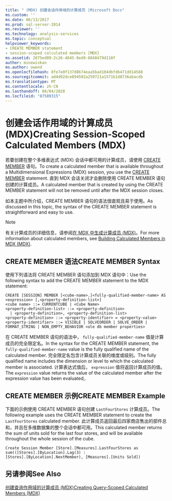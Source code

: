 ```yaml
---
title: " (MDX) 创建会话作用域的计算成员 |Microsoft Docs"
ms.custom: ''
ms.date: 06/13/2017
ms.prod: sql-server-2014
ms.reviewer: ''
ms.technology: analysis-services
ms.topic: conceptual
helpviewer_keywords:
- CREATE MEMBER statement
- session-scoped calculated members [MDX]
ms.assetid: 2875ed89-2c26-4645-8ed9-8848479d110f
author: minewiskan
ms.author: owend
ms.openlocfilehash: 8fe7a9f137d8b74eaa5bad104dbfdb471dd14588
ms.sourcegitcommit: ad4d92dce894592a259721a1571b1d8736abacdb
ms.translationtype: MT
ms.contentlocale: zh-CN
ms.lasthandoff: 08/04/2020
ms.locfileid: "87589315"
---
```

# <a name="creating-session-scoped-calculated-members-mdx"></a><span data-ttu-id="50567-102">创建会话作用域的计算成员 (MDX)</span><span class="sxs-lookup"><span data-stu-id="50567-102">Creating Session-Scoped Calculated Members (MDX)</span></span>
  <span data-ttu-id="50567-103">若要创建在整个多维表达式 (MDX) 会话中都可用的计算成员，请使用 [CREATE MEMBER](/sql/mdx/mdx-data-definition-create-member) 语句。</span><span class="sxs-lookup"><span data-stu-id="50567-103">To create a calculated member that is available throughout a Multidimensional Expressions (MDX) session, you use the [CREATE MEMBER](/sql/mdx/mdx-data-definition-create-member) statement.</span></span> <span data-ttu-id="50567-104">直到 MDX 会话关闭才会删除使用 CREATE MEMBER 语句创建的计算成员。</span><span class="sxs-lookup"><span data-stu-id="50567-104">A calculated member that is created by using the CREATE MEMBER statement will not be removed until after the MDX session closes.</span></span>  
  
 <span data-ttu-id="50567-105">如本主题中所介绍，CREATE MEMBER 语句的语法很直观且易于使用。</span><span class="sxs-lookup"><span data-stu-id="50567-105">As discussed in this topic, the syntax of the CREATE MEMBER statement is straightforward and easy to use.</span></span>  
  
> [!NOTE]  
>  <span data-ttu-id="50567-106">有关计算成员的详细信息，请参阅[在 MDX 中生成计算成员 (MDX)](mdx-calculated-members-building-calculated-members.md)。</span><span class="sxs-lookup"><span data-stu-id="50567-106">For more information about calculated members, see [Building Calculated Members in MDX &#40;MDX&#41;](mdx-calculated-members-building-calculated-members.md).</span></span>  
  
## <a name="create-member-syntax"></a><span data-ttu-id="50567-107">CREATE MEMBER 语法</span><span class="sxs-lookup"><span data-stu-id="50567-107">CREATE MEMBER Syntax</span></span>  
 <span data-ttu-id="50567-108">使用下列语法将 CREATE MEMBER 语句添加到 MDX 语句中：</span><span class="sxs-lookup"><span data-stu-id="50567-108">Use the following syntax to add the CREATE MEMBER statement to the MDX statement:</span></span>  
  
```  
CREATE [SESSION] MEMBER [<cube-name>.]<fully-qualified-member-name> AS <expression> [,<property-definition-list>]  
<cube name> ::= CURRENTCUBE | <Cube Name>  
<property-definition-list> ::= <property-definition>  
  | <property-definition>, <property-definition-list>  
<property-definition> ::= <property-identifier> = <property-value>  
<property-identifier> ::= VISIBLE | SOLVEORDER | SOLVE_ORDER | FORMAT_STRING | NON_EMPTY_BEHAVIOR <ole db member properties>  
```  
  
 <span data-ttu-id="50567-109">在 CREATE MEMBER 语句的语法中， `fully-qualified-member-name` 值是计算成员的完全限定名。</span><span class="sxs-lookup"><span data-stu-id="50567-109">In the syntax for the CREATE MEMBER statement, the `fully-qualified-member-name` value is the fully qualified name of the calculated member.</span></span> <span data-ttu-id="50567-110">完全限定名包含计算成员关联的维度或级别。</span><span class="sxs-lookup"><span data-stu-id="50567-110">The fully qualified name includes the dimension or level to which the calculated member is associated.</span></span> <span data-ttu-id="50567-111">计算表达式值后， `expression` 值将返回计算成员的值。</span><span class="sxs-lookup"><span data-stu-id="50567-111">The `expression` value returns the value of the calculated member after the expression value has been evaluated,.</span></span>  
  
## <a name="create-member-example"></a><span data-ttu-id="50567-112">CREATE MEMBER 示例</span><span class="sxs-lookup"><span data-stu-id="50567-112">CREATE MEMBER Example</span></span>  
 <span data-ttu-id="50567-113">下面的示例使用 CREATE MEMBER 语句创建 `LastFourStores` 计算成员。</span><span class="sxs-lookup"><span data-stu-id="50567-113">The following example uses the CREATE MEMBER statement to create the `LastFourStores` calculated member.</span></span> <span data-ttu-id="50567-114">此计算成员返回最后四家商店售出的部件总和，并且在多维数据集的整个会话中都可用。</span><span class="sxs-lookup"><span data-stu-id="50567-114">This calculated member returns the sum of units sold for the last four stores, and will be available throughout the whole session of the cube.</span></span>  
  
```  
Create Session Member [Store].[Measures].LastFourStores as   
sum(([Stores].[ByLocation].Lag(3) :  
[Stores].[ByLocation].NextMember), [Measures].[Units Sold])  
```  
  
## <a name="see-also"></a><span data-ttu-id="50567-115">另请参阅</span><span class="sxs-lookup"><span data-stu-id="50567-115">See Also</span></span>  
 [<span data-ttu-id="50567-116">创建查询作用域的计算成员 (MDX)</span><span class="sxs-lookup"><span data-stu-id="50567-116">Creating Query-Scoped Calculated Members &#40;MDX&#41;</span></span>](mdx-calculated-members-query-scoped-calculated-members.md)  
  
  
